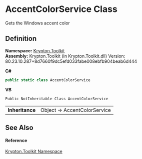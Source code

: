 # AccentColorService Class


Gets the Windows accent color



## Definition
**Namespace:** <a href="79d2eac2-21f4-54ff-7552-b20c33c30600.md">Krypton.Toolkit</a>  
**Assembly:** Krypton.Toolkit (in Krypton.Toolkit.dll) Version: 80.23.10.287+8d7660f9dc5efd033fabe008ebfb904beab6d444

**C#**
``` C#
public static class AccentColorService
```
**VB**
``` VB
Public NotInheritable Class AccentColorService
```

<table><tr><td><strong>Inheritance</strong></td><td>Object  →  AccentColorService</td></tr>
</table>



## See Also


#### Reference
<a href="79d2eac2-21f4-54ff-7552-b20c33c30600.md">Krypton.Toolkit Namespace</a>  
